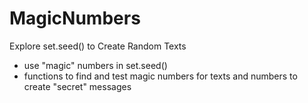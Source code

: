# MagicNumbers
Explore set.seed() to Create Random Texts

- use "magic" numbers in set.seed()
- functions to find and test magic numbers for texts and numbers to create "secret" messages
